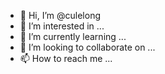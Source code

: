 - 👋 Hi, I’m @culelong
- 👀 I’m interested in ...
- 🌱 I’m currently learning ...
- 💞️ I’m looking to collaborate on ...
- 📫 How to reach me ...

<!---
culelong/culelong is a ✨ special ✨ repository because its `README.md` (this file) appears on your GitHub profile.
You can click the Preview link to take a look at your changes.
--->
